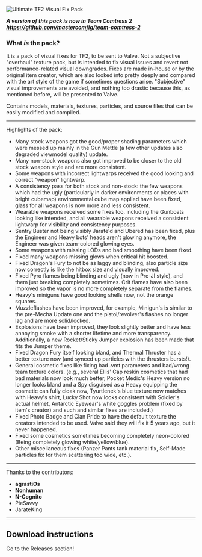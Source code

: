 ![Ultimate TF2 Visual Fix Pack](https://repository-images.githubusercontent.com/137119799/07c36100-c67c-11e9-8e64-0a7d96c86704)

***A version of this pack is now in Team Comtress 2 https://github.com/mastercomfig/team-comtress-2***

### What *is* the pack?

It is a pack of visual fixes for TF2, to be sent to Valve. Not a subjective "overhaul" texture pack, but is intended to fix visual issues and revert not performance-related visual downgrades. Fixes are made in-house or by the original item creator, which are also looked into pretty deeply and compared with the art style of the game if sometimes questions arise. "Subjective" visual improvements are avoided, and nothing too drastic because this, as mentioned before, will be presented to Valve.

Contains models, materials, textures, particles, and source files that can be easily modified and compiled.

---

Highlights of the pack:

* Many stock weapons got the good/proper shading parameters which were messed up mainly in the Gun Mettle (a few other updates also degraded viewmodel quality) update.
* Many non-stock weapons also got improved to be closer to the old stock weapon style and are more consistent.
* Some weapons with incorrect lightwarps received the good looking and correct "weapon" lightwarp.
* A consistency pass for both stock and non-stock: the few weapons which had the ugly (particularly in darker environments or places with bright cubemap) environmental cube map applied have been fixed, glass for all weapons is now more and less consistent.
* Wearable weapons received some fixes too, including the Gunboats looking like intended, and all wearable weapons received a consistent lightwarp for visibility and consistency purposes.
* Sentry Buster not being visibly Jarate'd and Ubered has been fixed, plus the Engineer and Heavy bots' heads aren't glowing anymore, the Engineer was given team-colored glowing eyes.
* Some weapons with missing LODs and bad smoothing have been fixed.
* Fixed many weapons missing glows when critical hit boosted.
* Fixed Dragon's Fury to not be as laggy and blinding, also particle size now correctly is like the hitbox size and visually improved.
* Fixed Pyro flames being blinding and ugly (now in Pre-JI style), and them just breaking completely sometimes. Crit flames have also been improved so the vapor is no more completely separate from the flames.
* Heavy's miniguns have good looking shells now, not the orange squares.
* Muzzleflashes have been improved, for example, Minigun's is similar to the pre-Mecha Update one and the pistol/revolver's flashes no longer lag and are more solid/locked.
* Explosions have been improved, they look slightly better and have less annoying smoke with a shorter lifetime and more transparency. Additionally, a new Rocket/Sticky Jumper explosion has been made that fits the Jumper theme.
* Fixed Dragon Fury itself looking bland, and Thermal Thruster has a better texture now (and synced up particles with the thrusters bursts!).
* General cosmetic fixes like fixing bad .vmt parameters and bad/wrong team texture colors. (e.g., several Ellis' Cap reskin cosmetics that had bad materials now look much better, Pocket Medic's Heavy version no longer looks bland and a Spy disguised as a Heavy equipping the cosmetic can fully cloak now, Tyurtlenek's blue texture now matches with Heavy's shirt, Lucky Shot now looks consistent with Soldier's actual helmet, Antarctic Eyewear's white goggles problem (fixed by item's creator) and such and similar fixes are included.)
* Fixed Photo Badge and Clan Pride to have the default texture the creators intended to be used. Valve said they will fix it 5 years ago, but it never happened.
* Fixed some cosmetics sometimes becoming completely neon-colored (Being completely glowing white/yellow/blue).
* Other miscellaneous fixes (Panzer Pants tank material fix, Self-Made particles fix for them scattering too wide, etc.).

---

Thanks to the contributors:

* **agrastiOs**
* **Nonhuman**
* **N-Cognito**
* PieSavvy
* JarateKing

---

## Download instructions
Go to the Releases section!
